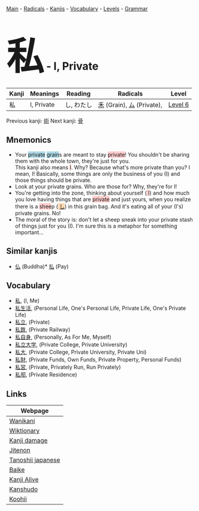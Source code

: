 <style> bigfont {font-size: 100px}</style>
[Main](../README.md) -
[Radicals](../radicals.md) -
[Kanjis](../kanjis.md) -
[Vocabulary](../vocabulary.md) -
[Levels](../levels.md) -
[Grammar](../grammar.md)
# <bigfont> 私</bigfont> - I, Private 

| Kanji | Meanings | Reading | Radicals | Level |
| --- | --- | --- | --- | --- |
| 私 | I, Private | し, わたし | [禾](../radicals/禾.md) (Grain), [ム](../radicals/ム.md) (Private),  | [Level 6](../levels/wk_level6.md) |

Previous kanji: [術](術.md) Next kanji: [骨](骨.md) 

## Mnemonics
 * Your <span style="background-color:#ADD8E6"> private</span> <span style="background-color:#ADD8E6"> grain</span>s are meant to stay <span style="background-color:#ffcccb"> private</span>! You shouldn't be sharing them with the whole town, they're just for you.<br />This kanji also means <span style="background-color:#ffcccb"> I</span>. Why? Because what's more private than you? I mean, I! Basically, some things are only the business of you (I) and those things should be private.
* Look at your private grains. Who are those for? Why, they're for I!
* You're getting into the zone, thinking about yourself (<span style="background-color:#ffcccb"> I</span>) and how much you love having things that are <span style="background-color:#ffcccb"> private</span> and just yours, when you realize there is a <span style="background-color:#ffcccb"> shee</span>p (<span style="background-color:#fed8b1"> [し](https://jisho.org/search/し)</span>) in this grain bag. And it's eating all of your (I's) private grains. No!
* The moral of the story is: don't let a sheep sneak into your private stash of things just for you (I). I'm sure this is a metaphor for something important...


## Similar kanjis
 * [仏](仏.md) (Buddha)* [払](払.md) (Pay)


## Vocabulary
 * [私](../vocabulary/私.md), (I, Me)
* [私生活](../vocabulary/私.md), (Personal Life, One's Personal Life, Private Life, One's Private Life)
* [私立](../vocabulary/私.md), (Private)
* [私鉄](../vocabulary/私.md), (Private Railway)
* [私自身](../vocabulary/私.md), (Personally, As For Me, Myself)
* [私立大学](../vocabulary/私.md), (Private College, Private University)
* [私大](../vocabulary/私.md), (Private College, Private University, Private Uni)
* [私財](../vocabulary/私.md), (Private Funds, Own Funds, Private Property, Personal Funds)
* [私営](../vocabulary/私.md), (Private, Privately Run, Run Privately)
* [私邸](../vocabulary/私.md), (Private Residence)



## Links 

| Webpage |
| --- |
| [Wanikani          ](https://www.wanikani.com/kanji/私) |
| [Wiktionary        ](https://en.wiktionary.org/wiki/私) |
| [Kanji damage      ](http://www.kanjidamage.com/kanji/search?utf8=✓&q=私) |
| [Jitenon           ](https://jitenon.com/kanji/私) |
| [Tanoshii japanese ](https://www.tanoshiijapanese.com/dictionary/kanji.cfm?k=私) |
| [Baike             ](https://baike.baidu.com/item/私) |
| [Kanji Alive       ](https://app.kanjialive.com/私) |
| [Kanshudo          ](https://www.kanshudo.com/searchmn?q=私) |
| [Koohii            ](https://kanji.koohii.com/study/kanji/私) |
